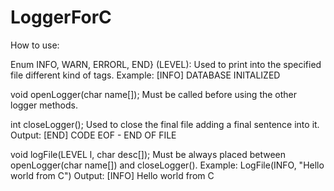 # LoggerForC
How to use:

Enum INFO, WARN, ERRORL, END} (LEVEL):
Used to print into the specified file different kind of tags.
Example: [INFO]   DATABASE INITALIZED

void openLogger(char name[]);
Must be called before using the other logger methods.

int closeLogger();
Used to close the final file adding a final sentence into it.
Output: [END] CODE EOF - END OF FILE

void logFile(LEVEL l, char desc[]);
Must be always placed between openLogger(char name[]) and closeLogger().
Example: LogFile(INFO, "Hello world from C")
Output: [INFO]  Hello world from C
